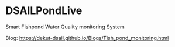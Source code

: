 # DSAILPondLive
Smart Fishpond Water Quality monitoring System

Blog: https://dekut-dsail.github.io/Blogs/Fish_pond_monitoring.html
